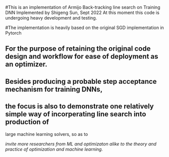 #This is an implementation of Armijo Back-tracking line search on Training DNN
Implemented by Shigeng Sun, Sept 2022
At this moment this code is undergoing heavy development and testing. 

#The implementation is heavily based on the original SGD implementation in Pytorch
## For the purpose of retaining the original code design and workflow for ease of deployment as an optimizer.
## Besides producing a probable step acceptance mechanism for training DNNs, 
## the focus is also to demonstrate one relatively simple way of incorperating line search into production of
large machine learning solvers, so as to 

*invite more researchers from ML and optimizaton alike to the theory and practice of optimization and machine learning.*